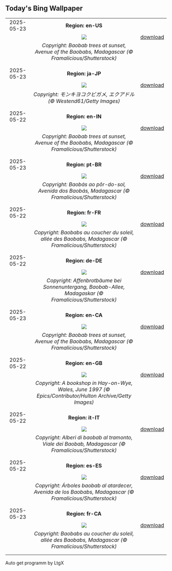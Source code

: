 ## Today's Bing Wallpaper
|      |      |      |
| :----: | :----: | :----: |
|2025-05-23|**Region: en-US**||
||![](https://www.bing.com/th?id=OHR.BaobabAvenue_EN-US3968050605_UHD.jpg&pid=hp&w=1152&h=648&rs=1&c=4)| [download](https://www.bing.com/th?id=OHR.BaobabAvenue_EN-US3968050605_UHD.jpg)|
||*Copyright: Baobab trees at sunset, Avenue of the Baobabs, Madagascar (© Framalicious/Shutterstock)*
||
|||
|2025-05-23|**Region: ja-JP**||
||![](https://www.bing.com/th?id=OHR.ButterflyTurtle_JA-JP8547745457_UHD.jpg&pid=hp&w=1152&h=648&rs=1&c=4)| [download](https://www.bing.com/th?id=OHR.ButterflyTurtle_JA-JP8547745457_UHD.jpg)|
||*Copyright: モンキヨコクビガメ, エクアドル (© Westend61/Getty Images)*
||
|||
|2025-05-22|**Region: en-IN**||
||![](https://www.bing.com/th?id=OHR.BaobabAvenue_EN-IN7222797871_UHD.jpg&pid=hp&w=1152&h=648&rs=1&c=4)| [download](https://www.bing.com/th?id=OHR.BaobabAvenue_EN-IN7222797871_UHD.jpg)|
||*Copyright: Baobab trees at sunset, Avenue of the Baobabs, Madagascar (© Framalicious/Shutterstock)*
||
|||
|2025-05-23|**Region: pt-BR**||
||![](https://www.bing.com/th?id=OHR.BaobabAvenue_PT-BR2482029960_UHD.jpg&pid=hp&w=1152&h=648&rs=1&c=4)| [download](https://www.bing.com/th?id=OHR.BaobabAvenue_PT-BR2482029960_UHD.jpg)|
||*Copyright: Baobás ao pôr-do-sol, Avenida dos Baobás, Madagascar (© Framalicious/Shutterstock)*
||
|||
|2025-05-22|**Region: fr-FR**||
||![](https://www.bing.com/th?id=OHR.BaobabAvenue_FR-FR7374715565_UHD.jpg&pid=hp&w=1152&h=648&rs=1&c=4)| [download](https://www.bing.com/th?id=OHR.BaobabAvenue_FR-FR7374715565_UHD.jpg)|
||*Copyright: Baobabs au coucher du soleil, allée des Baobabs, Madagascar (© Framalicious/Shutterstock)*
||
|||
|2025-05-22|**Region: de-DE**||
||![](https://www.bing.com/th?id=OHR.BaobabAvenue_DE-DE3139251925_UHD.jpg&pid=hp&w=1152&h=648&rs=1&c=4)| [download](https://www.bing.com/th?id=OHR.BaobabAvenue_DE-DE3139251925_UHD.jpg)|
||*Copyright: Affenbrotbäume bei Sonnenuntergang, Baobab-Allee, Madagaskar (© Framalicious/Shutterstock)*
||
|||
|2025-05-23|**Region: en-CA**||
||![](https://www.bing.com/th?id=OHR.BaobabAvenue_EN-CA4109713138_UHD.jpg&pid=hp&w=1152&h=648&rs=1&c=4)| [download](https://www.bing.com/th?id=OHR.BaobabAvenue_EN-CA4109713138_UHD.jpg)|
||*Copyright: Baobab trees at sunset, Avenue of the Baobabs, Madagascar (© Framalicious/Shutterstock)*
||
|||
|2025-05-22|**Region: en-GB**||
||![](https://www.bing.com/th?id=OHR.HayFestival2025_EN-GB4662242459_UHD.jpg&pid=hp&w=1152&h=648&rs=1&c=4)| [download](https://www.bing.com/th?id=OHR.HayFestival2025_EN-GB4662242459_UHD.jpg)|
||*Copyright: A bookshop in Hay-on-Wye, Wales, June 1997 (© Epics/Contributor/Hulton Archive/Getty Images)*
||
|||
|2025-05-22|**Region: it-IT**||
||![](https://www.bing.com/th?id=OHR.BaobabAvenue_IT-IT7755407638_UHD.jpg&pid=hp&w=1152&h=648&rs=1&c=4)| [download](https://www.bing.com/th?id=OHR.BaobabAvenue_IT-IT7755407638_UHD.jpg)|
||*Copyright: Alberi di baobab al tramonto, Viale dei Baobab, Madagascar (© Framalicious/Shutterstock)*
||
|||
|2025-05-22|**Region: es-ES**||
||![](https://www.bing.com/th?id=OHR.BaobabAvenue_ES-ES6995432921_UHD.jpg&pid=hp&w=1152&h=648&rs=1&c=4)| [download](https://www.bing.com/th?id=OHR.BaobabAvenue_ES-ES6995432921_UHD.jpg)|
||*Copyright: Árboles baobab al atardecer, Avenida de los Baobabs, Madagascar (© Framalicious/Shutterstock)*
||
|||
|2025-05-23|**Region: fr-CA**||
||![](https://www.bing.com/th?id=OHR.BaobabAvenue_FR-CA2722897206_UHD.jpg&pid=hp&w=1152&h=648&rs=1&c=4)| [download](https://www.bing.com/th?id=OHR.BaobabAvenue_FR-CA2722897206_UHD.jpg)|
||*Copyright: Baobabs au coucher du soleil, allée des Baobabs, Madagascar (© Framalicious/Shutterstock)*
||
|||

Auto get programm by LtgX
